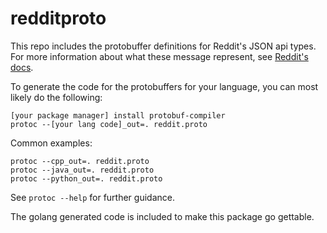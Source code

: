 # redditproto

This repo includes the protobuffer definitions for Reddit's JSON api types. For
more information about what these message represent, see
[Reddit's docs](https://github.com/reddit/reddit/wiki/JSON).

To generate the code for the protobuffers for your language, you can most likely
do the following:

    [your package manager] install protobuf-compiler
    protoc --[your lang code]_out=. reddit.proto

Common examples:

    protoc --cpp_out=. reddit.proto
    protoc --java_out=. reddit.proto
    protoc --python_out=. reddit.proto

See ````protoc --help```` for further guidance.

The golang generated code is included to make this package go gettable.
